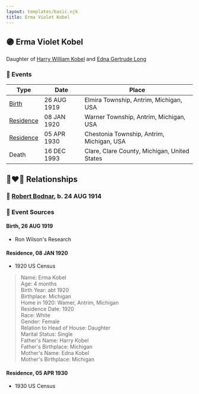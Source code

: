 ```yaml
---
layout: templates/basic.njk
title: Erma Violet Kobel
---
```

## 🟣 Erma Violet Kobel

Daughter of [Harry William Kobel](/people/3/30496161) and [Edna Gertrude Long](/people/3/33710863)

### 📆 Events

Type | Date | Place
------ | ------ | ------
[Birth](#event-2c934ab9-6977-49f8-b38f-19411f4bd605) | 26 AUG 1919 | Elmira Township, Antrim, Michigan, USA
[Residence](#event-1e021df7-451f-4a68-991f-4daf846c5a05) | 08 JAN 1920 | Warner Township, Antrim, Michigan, USA
[Residence](#event-b71e4935-1663-48ea-b69d-01b049303a32) | 05 APR 1930 | Chestonia Township, Antrim, Michigan, USA
Death | 16 DEC 1993 | Clare, Clare County, Michigan, United States

## 👩‍❤️‍👨 Relationships

### 🔵 [Robert Bodnar](/people/8/89113890), b. 24 AUG 1914

### 📰 Event Sources

#### <a id="event-2c934ab9-6977-49f8-b38f-19411f4bd605"></a> Birth, 26 AUG 1919
* Ron Wilson's Research

#### <a id="event-1e021df7-451f-4a68-991f-4daf846c5a05"></a> Residence, 08 JAN 1920
* 1920 US Census
>   
  > Name: Erma Kobel  
  > Age: 4 months  
  > Birth Year: abt 1920  
  > Birthplace: Michigan  
  > Home in 1920: Wamer, Antrim, Michigan  
  > Residence Date: 1920  
  > Race: White  
  > Gender: Female  
  > Relation to Head of House: Daughter  
  > Marital Status: Single  
  > Father's Name: Harry Kobel  
  > Father's Birthplace: Michigan  
  > Mother's Name: Edna Kobel  
  > Mother's Birthplace: Michigan

#### <a id="event-b71e4935-1663-48ea-b69d-01b049303a32"></a> Residence, 05 APR 1930
* 1930 US Census
